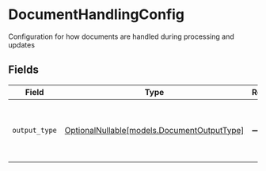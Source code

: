 # DocumentHandlingConfig

Configuration for how documents are handled during processing and updates


## Fields

| Field                                                                          | Type                                                                           | Required                                                                       | Description                                                                    |
| ------------------------------------------------------------------------------ | ------------------------------------------------------------------------------ | ------------------------------------------------------------------------------ | ------------------------------------------------------------------------------ |
| `output_type`                                                                  | [OptionalNullable[models.DocumentOutputType]](../models/documentoutputtype.md) | :heavy_minus_sign:                                                             | How this extractor produces documents (single or multiple)                     |